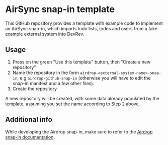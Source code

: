 # AirSync snap-in template

This GitHub repository provides a template with example code to implement an AirSync snap-in,
which imports todo lists, todos and users from a fake example external system into DevRev.

## Usage

1. Press on the green "Use this template" button, then "Create a new repository"
2. Name the repository in the form `airdrop-<external-system-name>-snap-in`, e.g
`airdrop-github-snap-in` (otherwise you will have to edit the snap-in manifest and a few other files).
3. Create the repository

A new repository will be created, with some data already populated by the template, assuming you set
the name according to Step 2 above.

## Additional info

While developing the Airdrop snap-in, make sure to refer to the
[Airdrop snap-in documentation](https://developer.devrev.ai/public/snapin-development/adaas/).

